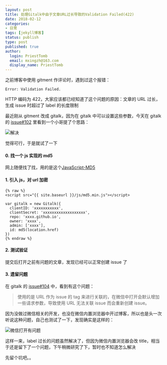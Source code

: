 ```yaml
---
layout: post
title: 处理Gitalk中由于文章URL过长导致的Validation Failed(422)
date: 2018-02-12
categories:
- 日常
tags: [jekyll博客]
status: publish
type: post
published: true
author:
  login: PriestTomb
  email: mxingzh@163.com
  display_name: PriestTomb
---
```


之前博客中使用 gitment 作评论时，遇到过这个报错：

```
Error: Validation Failed.
```

HTTP 编码为 422，大家应该都已经知道了这个问题的原因：文章的 URL 过长，生成 issue 时超过了 label 的长度限制

最近刚从 gitment 改成 gitalk，因为在 gitalk 中可以设置这些参数，今天在 gitalk 的 [issue#102](https://github.com/gitalk/gitalk/issues/102) 里看到一个小哥提了个思路：

![解决](http://oxujjb0ls.bkt.clouddn.com/image/gitalk%E9%97%AE%E9%A2%98/%E8%A7%A3%E5%86%B3%E6%80%9D%E8%B7%AF.png)

觉得可行，于是就试了一下

#### 0. 找一个 js 实现的 md5

网上随便找了找，用的是这个[JavaScript-MD5](https://github.com/blueimp/JavaScript-MD5)

#### 1. 引入 js，对 url 加密

```
{% raw %}
<script src="{{ site.baseurl }}/js/md5.min.js"></script>

var gitalk = new Gitalk({
  clientID: 'xxxxxxxxxxx',
  clientSecret: 'xxxxxxxxxxxxxxxxxxx',
  repo: 'xxxx.github.io',
  owner: 'xxxx',
  admin: ['xxxx'],
  id: md5(location.href)
})
{% endraw %}
```

#### 2. 测试验证

提交后打开之前有问题的文章，发现已经可以正常创建 issue 了

#### 3. 遗留问题

在 gitalk 的 [issue#104](https://github.com/gitalk/gitalk/issues/104) 中，看到有这个问题：

> 使用的是 URL 作为 issue 的 tag 来进行关联的，在微信中打开会默认增加一些请求参数，导致使用 URL 无法关联 issue 而会重新创建 issue。

因为没做过微信相关的开发，也没在微信内置浏览器中开过博客，所以也是头一次听说这种问题，自己也测试了一下，发现确实是这样的：

![微信打开有问题](http://oxujjb0ls.bkt.clouddn.com/image/gitalk%E9%97%AE%E9%A2%98/%E5%BE%AE%E4%BF%A1%E6%89%93%E5%BC%80%E9%97%AE%E9%A2%98.png)

这样一来，label 过长的问题虽然解决了，但因为微信内置浏览器会改 title，相当于还是留下了一个问题，下午稍微研究了下，暂时也不知道怎么解决

先留个坑吧。。
